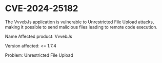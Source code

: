 # CVE-2024-25182
The VvvebJs application is vulnerable to Unrestricted File Upload attacks, making it possible to send malicious files leading to remote code execution.

Name Affected product: VvvebJs

Version affected: <= 1.7.4

Problem: Unrestricted File Upload
